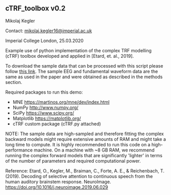 ## cTRF_toolbox v0.2

Mikolaj Kegler

Contact: mikolaj.kegler16@imperial.ac.uk

Imperial College London, 25.03.2020

Example use of python implementation of the complex TRF modelling (cTRF) toolbox developed and applied in [Etard, et. al., 2019].

To download the sample data that can be processed with this script please follow [this link](https://imperialcollegelondon.box.com/s/k3vt564g56tulf6aty55yeqlqvazvgfl). The sample EEG and fundamental waveform data are the same as used in the paper and were obtained as described in the methods section.

Required packages to run this demo:
- MNE https://martinos.org/mne/dev/index.html
- NumPy http://www.numpy.org/
- SciPy https://www.scipy.org/
- Matplotlib https://matplotlib.org/
- cTRF custom package (cTRF.py attached)

NOTE: The sample data are high-sampled and therefore fitting the complex backward models might require extensive amounts of RAM and might take a long time to compute. It is highly recommended to run this code on a high-performance machine. On a machine with ~8 GB RAM, we recommend running the complex forward models that are significantly 'lighter' in terms of the number of parameters and required computational power.

Reference: Etard, O., Kegler, M., Braiman, C., Forte, A. E., & Reichenbach, T. (2019). Decoding of selective attention to continuous speech from the human auditory brainstem response. NeuroImage. https://doi.org/10.1016/j.neuroimage.2019.06.029
